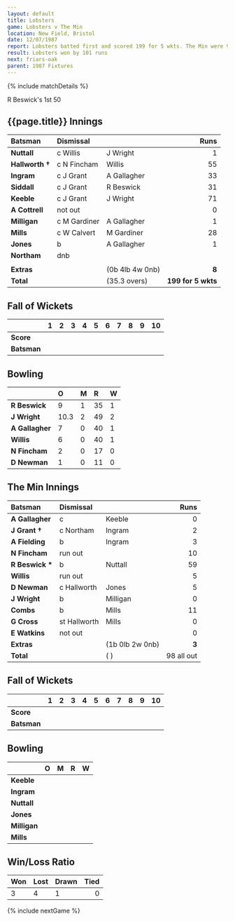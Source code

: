 ```yaml
---
layout: default
title: Lobsters
game: Lobsters v The Min
location: New Field, Bristol
date: 12/07/1987
report: Lobsters batted first and scored 199 for 5 wkts. The Min were 98 all out in reply
result: Lobsters won by 101 runs
next: friars-oak
parent: 1987 Fixtures
---
```


{% include matchDetails %}

R Beswick's 1st 50

## {{page.title}} Innings

| Batsman | Dismissal |  | Runs |
|:---|:---|---|---:|
| **Nuttall** | c Willis | J Wright | 1 |
| **Hallworth &#8224;** | c N Fincham | Willis | 55 |
| **Ingram** | c J Grant | A Gallagher | 33 |
| **Siddall** | c J Grant | R Beswick | 31 |
| **Keeble** | c J Grant | J Wright | 71 |
| **A Cottrell** | not out |  | 0 |
| **Milligan** | c M Gardiner | A Gallagher | 1 |
| **Mills** | c W Calvert | M Gardiner | 28 |
| **Jones** | b | A Gallagher | 1 |  
| **Northam** | dnb |  |  |
|  |  |  |  |
| **Extras** | | (0b 4lb 4w 0nb) | **8** |
| **Total** | | (35.3 overs) | **199 for 5 wkts** |

## Fall of Wickets

| | 1 | 2 | 3 | 4 | 5 | 6 | 7 | 8 | 9 | 10 |
|---|:---:|:---:|:---:|:---:|:---:|:---:|:---:|:---:|:---:|:---:|
| **Score** |  |  |  |  |  |  |  |  |  |  |
| **Batsman** |  |  |  |  |  |  |  |  |  |  |

## Bowling

| | O | M | R | W |
|---|:---|:---|:---|:---|
| **R Beswick** | 9 | 1 | 35 | 1 |
| **J Wright** | 10.3 | 2 | 49 | 2 |
| **A Gallagher** | 7 | 0 | 40 | 1 |
| **Willis** | 6 | 0 | 40 | 1 |
| **N Fincham** | 2 | 0 | 17 | 0 |
| **D Newman** | 1 | 0 | 11 | 0 |

## The Min Innings

| Batsman | Dismissal |  | Runs |
|:---|:---|---|---:|
| **A Gallagher** | c | Keeble | 0 |
| **J Grant &#8224;** | c Northam | Ingram | 2 |
| **A Fielding** | b | Ingram | 3 |
| **N Fincham** | run out |  | 10 |
| **R Beswick &#42;** | b | Nuttall  | 59 |
| **Willis** | run out  |  | 5 |
| **D Newman** | c Hallworth | Jones | 5 |
| **J Wright** | b  | Milligan | 0 |
| **Combs** | b  | Mills | 11 |
| **G Cross** | st Hallworth | Mills | 0 |
| **E Watkins** | not out |  | 0 |
| **Extras** | | (1b 0lb 2w 0nb) | **3** |
| **Total** | | ( ) | 98 all out |

## Fall of Wickets

| | 1 | 2 | 3 | 4 | 5 | 6 | 7 | 8 | 9 | 10 |
|---|:---:|:---:|:---:|:---:|:---:|:---:|:---:|:---:|:---:|:---:|
| **Score** |  |  |  |  |  |  |  |  |  |  |
| **Batsman** |  |  |  |  |  |  |  |  |  |  |

## Bowling

| | O | M | R | W |
|---|:---|:---|:---|:---|
| **Keeble** |  |  |  |
| **Ingram** |  |  |  |
| **Nuttall** |  |  |  |
| **Jones** |  |  |  |
| **Milligan** |  |  |  |
| **Mills** |  |  |  |

## Win/Loss Ratio

| Won | Lost | Drawn | Tied |
|:---|:---|:---|---:|
| 3 | 4 | 1 | 0 |

{% include nextGame %}